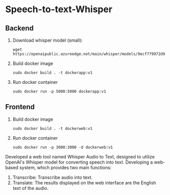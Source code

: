 # Speech-to-text-Whisper

## Backend

1. Download whisper model (small):
    ``` 
    wget https://openaipublic.azureedge.net/main/whisper/models/9ecf779972d90ba49c06d968637d720dd632c55bbf19d441fb42bf17a411e794/small.pt
    ```
2. Build docker image 
    ```
    sudo docker build . -t dockerapp:v1
    ```
3. Run docker container 
    ```
    sudo docker run -p 5000:5000 dockerapp:v1
    ```


## Frontend

1. Build docker image
    ```
    sudo docker build . -t dockerweb:v1
    ```
2. Run docker container
    ```
    sudo docker run -p 3000:3000 -d dockerweb:v1
    ```

Developed a web tool named Whisper Audio to Text, designed to utilize OpenAI's Whisper model for converting speech into text. Developing a web-based system, which provides two main functions:
1. Transcribe: Transcribe audio into text.
2. Translate: The results displayed on the web interface are the English text of the audio.
